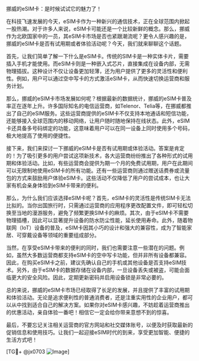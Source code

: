 挪威的eSIM卡：是时候试试它的魅力了！

在科技飞速发展的今天，eSIM卡作为一种新兴的通信技术，正在全球范围内掀起一股热潮。对于许多人来说，eSIM卡可能还是一个比较新鲜的概念。那么，挪威作为北欧国家中的一员，其eSIM卡市场是否也紧跟潮流呢？更令人感兴趣的是，挪威的eSIM卡是否有试用期或者体验活动呢？今天，我们就来聊聊这个话题。

首先，让我们简单了解一下什么是eSIM卡。传统的SIM卡是一种实体卡片，需要插入手机才能使用。而eSIM卡则是一种嵌入式芯片，直接集成在设备内部，无需物理插拔。这种设计不仅让设备更加轻薄，还为用户提供了更多的灵活性和便利性。例如，用户可以通过空中写卡的方式激活eSIM卡，从而快速切换运营商和服务计划。

那么，挪威的eSIM卡市场发展如何呢？根据最新的数据统计，挪威的eSIM卡普及率正在逐年上升。许多国际知名的电信运营商，如Telenor、Telia等，在挪威都推出了自己的eSIM服务。这些运营商提供的eSIM卡不仅支持本地通话和短信功能，还能够接入全球范围内的移动网络，让用户随时随地保持在线状态。此外，eSIM卡还具备多号码绑定的功能，这意味着用户可以在同一设备上同时使用多个号码，极大地提高了使用的便捷性。

接下来，我们来探讨一下挪威的eSIM卡是否有试用期或体验活动。答案是肯定的！为了吸引更多的用户尝试这项新技术，各大运营商纷纷推出了各种形式的试用期和体验活动。比如，有些运营商会提供为期一个月的免费试用期，用户在此期间可以无限制地使用eSIM卡的所有功能。还有一些运营商则通过赠送话费券或流量包的方式来鼓励用户体验eSIM卡。这些活动不仅降低了用户的尝试成本，也让大家有机会亲身体验到eSIM卡带来的便利。

那么，为什么我们应该选择eSIM卡呢？首先，eSIM卡的灵活性是传统SIM卡无法比拟的。当你出国旅行时，只需通过运营商的应用程序更改配置文件，即可轻松切换至当地的漫游服务，避免了频繁更换SIM卡的麻烦。其次，由于eSIM卡不需要物理插槽，因此可以显著提升设备的防水防尘性能，延长使用寿命。此外，随着物联网（IoT）设备的普及，eSIM卡因其小巧的设计和强大的兼容性，成为了智能家居、可穿戴设备等领域的重要组成部分。

当然，在享受eSIM卡带来的便利的同时，我们也需要注意一些潜在的问题。例如，虽然大多数运营商都支持eSIM卡的空中写卡功能，但并非所有设备都兼容。因此，在购买eSIM卡之前，建议先确认自己的手机或其他设备是否支持eSIM技术。另外，由于eSIM卡的数据存储在设备内部，一旦设备丢失或被盗，可能会面临更大的安全风险。因此，定期更新密码并启用设备锁是非常必要的。

总的来说，挪威的eSIM卡市场已经取得了长足的发展，并且提供了丰富的试用期和体验活动。无论是追求便利性的普通消费者，还是注重实用性的企业用户，都可以从中找到适合自己的解决方案。如果你对eSIM卡感兴趣，不妨趁着运营商推出的优惠活动，亲自体验一番吧！相信它一定会给你带来意想不到的惊喜。

最后，不要忘记关注相关运营商的官方网站和社交媒体账号，以便及时获取最新的促销信息和使用技巧。让我们一起迎接eSIM时代的到来，享受更加智能、便捷的生活方式吧！

[TG💪+ @jx0703 ![Image](https://github.com/user-attachments/assets/dbca1d08-cadb-493c-b0ec-ad6f7a83f270)]